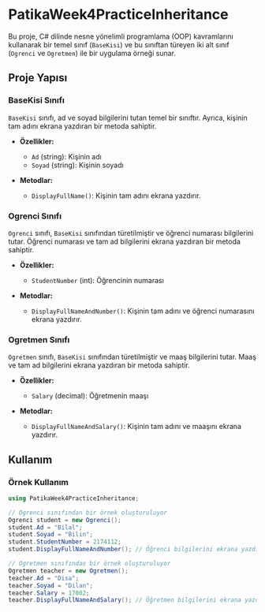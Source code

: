 # PatikaWeek4PracticeInheritance

Bu proje, C# dilinde nesne yönelimli programlama (OOP) kavramlarını kullanarak bir temel sınıf (`BaseKisi`) ve bu sınıftan türeyen iki alt sınıf (`Ogrenci` ve `Ogretmen`) ile bir uygulama örneği sunar.

## Proje Yapısı

### BaseKisi Sınıfı

`BaseKisi` sınıfı, ad ve soyad bilgilerini tutan temel bir sınıftır. Ayrıca, kişinin tam adını ekrana yazdıran bir metoda sahiptir.

- **Özellikler:**
  - `Ad` (string): Kişinin adı
  - `Soyad` (string): Kişinin soyadı

- **Metodlar:**
  - `DisplayFullName()`: Kişinin tam adını ekrana yazdırır.

### Ogrenci Sınıfı

`Ogrenci` sınıfı, `BaseKisi` sınıfından türetilmiştir ve öğrenci numarası bilgilerini tutar. Öğrenci numarası ve tam ad bilgilerini ekrana yazdıran bir metoda sahiptir.

- **Özellikler:**
  - `StudentNumber` (int): Öğrencinin numarası

- **Metodlar:**
  - `DisplayFullNameAndNumber()`: Kişinin tam adını ve öğrenci numarasını ekrana yazdırır.

### Ogretmen Sınıfı

`Ogretmen` sınıfı, `BaseKisi` sınıfından türetilmiştir ve maaş bilgilerini tutar. Maaş ve tam ad bilgilerini ekrana yazdıran bir metoda sahiptir.

- **Özellikler:**
  - `Salary` (decimal): Öğretmenin maaşı

- **Metodlar:**
  - `DisplayFullNameAndSalary()`: Kişinin tam adını ve maaşını ekrana yazdırır.

## Kullanım

### Örnek Kullanım

```csharp
using PatikaWeek4PracticeInheritance;

// Ogrenci sınıfından bir örnek oluşturuluyor
Ogrenci student = new Ogrenci();
student.Ad = "Bilal";
student.Soyad = "Bilin";
student.StudentNumber = 2174112;
student.DisplayFullNameAndNumber(); // Öğrenci bilgilerini ekrana yazdırır

// Ogretmen sınıfından bir örnek oluşturuluyor
Ogretmen teacher = new Ogretmen();
teacher.Ad = "Disa";
teacher.Soyad = "Dilan";
teacher.Salary = 17002;
teacher.DisplayFullNameAndSalary(); // Öğretmen bilgilerini ekrana yazdırır
